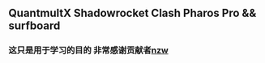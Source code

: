 ## QuantmultX Shadowrocket Clash Pharos Pro && surfboard<br>
### 这只是用于学习的目的 非常感谢贡献者<strong>[nzw](https://fanyi.baidu.com/?aldtype=16047#zh/en/)</strong>
